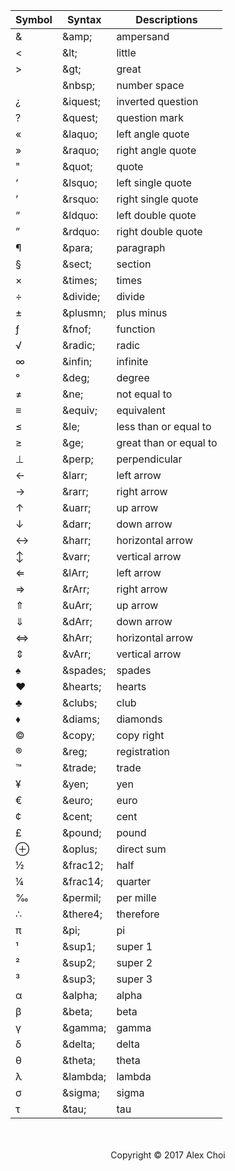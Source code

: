 | Symbol    |      Syntax          | Descriptions |
|-----------|----------------------|--------------|
|&|	&amp;amp;	    |ampersand
|<|	&amp;lt;	    |little
|>|	&amp;gt;	    |great
| | &amp;nbsp;	    |number space
|¿|	&amp;iquest;	|inverted question
|?|	&amp;quest;	    |question mark
|«|	&amp;laquo;	    |left angle quote
|»|	&amp;raquo;	    |right angle quote
|"|	&amp;quot;	    |quote
|‘|	&amp;lsquo;	    |left single quote
|’|	&amp;rsquo:	    |right single quote
|“|	&amp;ldquo:	    |left double quote
|”|	&amp;rdquo:	    |right double quote
|¶|	&amp;para;	    |paragraph
|§|	&amp;sect;	    |section
|×|	&amp;times;	    |times
|÷|	&amp;divide;	|divide
|±|	&amp;plusmn;	|plus minus
|ƒ|	&amp;fnof;      |function
|√|	&amp;radic;	    |radic
|∞|	&amp;infin;	    |infinite
|°|	&amp;deg;	    |degree
|≠|	&amp;ne;	    |not equal to
|≡|	&amp;equiv;	    |equivalent
|≤|	&amp;le;	    |less than or equal to
|≥|	&amp;ge;	    |great than or equal to
|⊥|	&amp;perp;     |perpendicular
|←|	&amp;larr;     |left arrow
|→|	&amp;rarr;     |right arrow
|↑|	&amp;uarr;     |up arrow
|↓|	&amp;darr;     |down arrow
|↔|	&amp;harr;     |horizontal arrow
|↕|	&amp;varr;     |vertical arrow
|⇐|	&amp;lArr;     |left arrow
|⇒|	&amp;rArr;     |right arrow
|⇑|	&amp;uArr;     |up arrow
|⇓|	&amp;dArr;     |down arrow
|⇔|	&amp;hArr;     |horizontal arrow
|⇕|	&amp;vArr;     |vertical arrow
|♠|	&amp;spades;	|spades
|♥|	&amp;hearts;	|hearts
|♣|	&amp;clubs;	|club
|♦|	&amp;diams;	|diamonds
|©|	&amp;copy;	    |copy right
|®|	&amp;reg;	    |registration
|™|	&amp;trade;	|trade
|¥|	&amp;yen;      |yen
|€|	&amp;euro;	    |euro
|¢|	&amp;cent;	    |cent
|£|	&amp;pound;	|pound
|⊕|	&amp;oplus;	|direct sum
|½|	&amp;frac12;	|half
|¼|	&amp;frac14;	|quarter
|‰|	&amp;permil;	|per mille
|∴|	&amp;there4;	|therefore
|π|	&amp;pi;       |pi
|¹|	&amp;sup1;	    |super 1
|&sup2;|	&amp;sup2;	    |super 2
|&sup3;|	&amp;sup3;	    |super 3
|α|	&amp;alpha;	|alpha
|β|	&amp;beta;	    |beta
|γ|	&amp;gamma;	|gamma
|δ|	&amp;delta;	|delta
|θ|	&amp;theta;	|theta
|λ| &amp;lambda;	|lambda
|σ|	&amp;sigma;	|sigma
|τ|	&amp;tau;	    |tau

<!-- anchor -->

<center>
<br><br>
Copyright © 2017 Alex Choi
</center>

